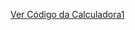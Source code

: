 [Ver Código da Calculadora1](https://github.com/KaikyLagares/KaikyCode/tree/fee2ef6a3f8d01f7b93193fb1cdb7e0f4ff28b80/calculadora1)
